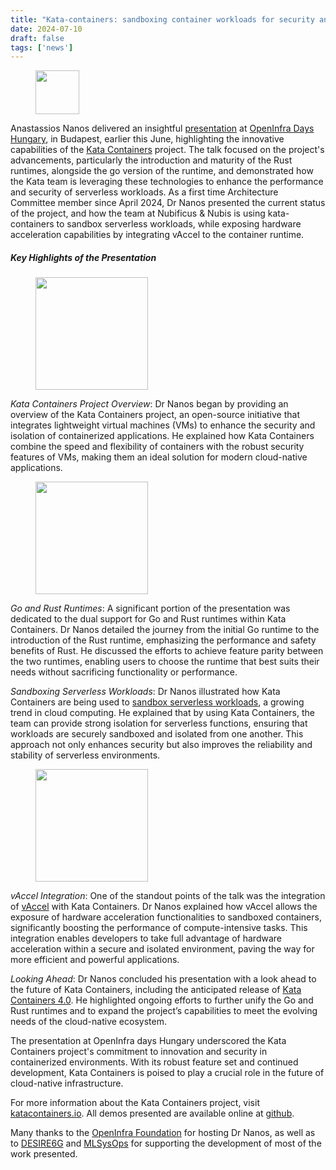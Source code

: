```yaml
---
title: "Kata-containers: sandboxing container workloads for security and efficiency"
date: 2024-07-10
draft: false
tags: ['news']
---
```


<figure>
        <img src="/images/kata-logo.png#floatleft" width="70px" alt="" />
</figure>

Anastassios Nanos delivered an insightful
[presentation](https://youtu.be/2pNo8F3AMrw?t=10654) at [OpenInfra Days
Hungary](https://oideurope2024.openinfra.dev/hungary/), in Budapest, earlier
this June, highlighting the innovative capabilities of the [Kata
Containers](https://katacontainers.io) project. The talk focused on the
project's advancements, particularly the introduction and maturity of the Rust
runtimes, alongside the go version of the runtime, and demonstrated how the
Kata team is leveraging these technologies to enhance the performance and
security of serverless workloads. As a first time Architecture Committee member
since April 2024, Dr Nanos presented the current status of the project, and how
the team at Nubificus & Nubis is using kata-containers to sandbox serverless
workloads, while exposing hardware acceleration capabilities by integrating
vAccel to the container runtime.

##### Key Highlights of the Presentation

<figure>
        <img src="/images/oidh-photo2.png#center" height="180px" alt="" style="floatright" />
</figure>

_Kata Containers Project Overview_: Dr Nanos began by providing an overview of
the Kata Containers project, an open-source initiative that integrates
lightweight virtual machines (VMs) to enhance the security and isolation of
containerized applications. He explained how Kata Containers combine the speed
and flexibility of containers with the robust security features of VMs, making
them an ideal solution for modern cloud-native applications.

<figure>
        <img src="/images/oidh-photo1.jpg#floatleft" height="180px" alt="" style="floatleft;" />
</figure>

_Go and Rust Runtimes_: A significant portion of the presentation was dedicated
to the dual support for Go and Rust runtimes within Kata Containers. Dr Nanos
detailed the journey from the initial Go runtime to the introduction of the
Rust runtime, emphasizing the performance and safety benefits of Rust. He
discussed the efforts to achieve feature parity between the two runtimes,
enabling users to choose the runtime that best suits their needs without
sacrificing functionality or performance.

_Sandboxing Serverless Workloads_: Dr Nanos illustrated how Kata Containers are
being used to [sandbox serverless
workloads](https://dl.acm.org/doi/10.1145/3642977.3652096), a growing trend in
cloud computing.  He explained that by using Kata Containers, the team can
provide strong isolation for serverless functions, ensuring that workloads are
securely sandboxed and isolated from one another. This approach not only
enhances security but also improves the reliability and stability of serverless
environments.

<figure>
        <img src="/images/vaccel-logo_draft.svg#floatright" width="180px" alt="" style="floatleft;" />
</figure>

_vAccel Integration_: One of the standout points of the talk was the
integration of [vAccel](https://docs.vaccel.org) with Kata Containers. Dr Nanos
explained how vAccel allows the exposure of hardware acceleration
functionalities to sandboxed containers, significantly boosting the performance
of compute-intensive tasks.  This integration enables developers to take full
advantage of hardware acceleration within a secure and isolated environment,
paving the way for more efficient and powerful applications.

_Looking Ahead_: Dr Nanos concluded his presentation with a look ahead to the
future of Kata Containers, including the anticipated release of [Kata
Containers 4.0](https://github.com/orgs/kata-containers/projects/43). He
highlighted ongoing efforts to further unify the Go and Rust runtimes and to
expand the project’s capabilities to meet the evolving needs of the
cloud-native ecosystem.

The presentation at OpenInfra days Hungary underscored the Kata Containers
project's commitment to innovation and security in containerized environments.
With its robust feature set and continued development, Kata Containers is
poised to play a crucial role in the future of cloud-native infrastructure.

For more information about the Kata Containers project, visit
[katacontainers.io](https://katacontainers.io). All demos presented are available online at
[github](https://github.com/nubificus/openinfradayshu-demos).

Many thanks to the [OpenInfra Foundation](https://openinfra.dev/) for hosting Dr Nanos, as well as to
[DESIRE6G](https://desire6g.eu) and [MLSysOps](https://mlsysops.eu) for
supporting the development of most of the work presented.